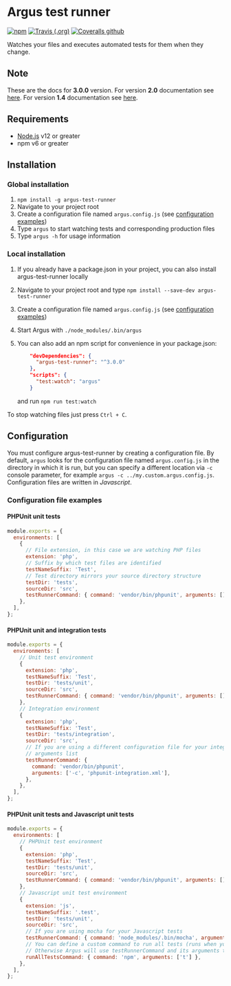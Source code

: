 # Argus test runner

[![npm](https://img.shields.io/npm/v/argus-test-runner.svg)](https://www.npmjs.com/package/argus-test-runner)
[![Travis (.org)](https://img.shields.io/travis/ldgit/argus.svg)](https://travis-ci.org/ldgit/argus)
[![Coveralls github](https://img.shields.io/coveralls/github/ldgit/argus.svg)](https://coveralls.io/github/ldgit/argus)

Watches your files and executes automated tests for them when they change.

## Note

These are the docs for **3.0.0** version.
For version **2.0** documentation see [here](../v2.0/README.md).
For version **1.4** documentation see [here](../v1.4/README.md).

## Requirements

- [Node.js](https://nodejs.org/en/) v12 or greater
- npm v6 or greater

## Installation

### Global installation

1. `npm install -g argus-test-runner`
2. Navigate to your project root
3. Create a configuration file named `argus.config.js` (see [configuration examples](#configuration-file-examples))
4. Type `argus` to start watching tests and corresponding production files
5. Type `argus -h` for usage information

### Local installation

1. If you already have a package.json in your project, you can also install argus-test-runner locally
2. Navigate to your project root and type `npm install --save-dev argus-test-runner`
3. Create a configuration file named `argus.config.js` (see [configuration examples](#configuration-file-examples))
4. Start Argus with `./node_modules/.bin/argus`
5. You can also add an npm script for convenience in your package.json:

   ```json
       "devDependencies": {
         "argus-test-runner": "^3.0.0"
       },
       "scripts": {
         "test:watch": "argus"
       }
   ```

   and run `npm run test:watch`

To stop watching files just press `Ctrl + C`.

## Configuration

You must configure argus-test-runner by creating a configuration file. By default, `argus` looks for the configuration file named `argus.config.js` in the directory in which it is run, but you can specify a different location via `-c` console parameter, for example `argus -c ../my.custom.argus.config.js`.
Configuration files are written in _Javascript_.

### Configuration file examples

#### PHPUnit unit tests

```javascript
module.exports = {
  environments: [
    {
      // File extension, in this case we are watching PHP files
      extension: 'php',
      // Suffix by which test files are identified
      testNameSuffix: 'Test',
      // Test directory mirrors your source directory structure
      testDir: 'tests',
      sourceDir: 'src',
      testRunnerCommand: { command: 'vendor/bin/phpunit', arguments: [] },
    },
  ],
};
```

#### PHPUnit unit and integration tests

```javascript
module.exports = {
  environments: [
    // Unit test environment
    {
      extension: 'php',
      testNameSuffix: 'Test',
      testDir: 'tests/unit',
      sourceDir: 'src',
      testRunnerCommand: { command: 'vendor/bin/phpunit', arguments: [] },
    },
    // Integration environment
    {
      extension: 'php',
      testNameSuffix: 'Test',
      testDir: 'tests/integration',
      sourceDir: 'src',
      // If you are using a different configuration file for your integration tests, you can specify it in the
      // arguments list
      testRunnerCommand: {
        command: 'vendor/bin/phpunit',
        arguments: ['-c', 'phpunit-integration.xml'],
      },
    },
  ],
};
```

#### PHPUnit unit tests and Javascript unit tests

```javascript
module.exports = {
  environments: [
    // PHPUnit test environment
    {
      extension: 'php',
      testNameSuffix: 'Test',
      testDir: 'tests/unit',
      sourceDir: 'src',
      testRunnerCommand: { command: 'vendor/bin/phpunit', arguments: [] },
    },
    // Javascript unit test environment
    {
      extension: 'js',
      testNameSuffix: '.test',
      testDir: 'tests/unit',
      sourceDir: 'src',
      // If you are using mocha for your Javascript tests
      testRunnerCommand: { command: 'node_modules/.bin/mocha', arguments: [] },
      // You can define a custom command to run all tests (runs when you press "a" when Argus is running).
      // Otherwise Argus will use testRunnerCommand and its arguments to run all tests.
      runAllTestsCommand: { command: 'npm', arguments: ['t'] },
    },
  ],
};
```
